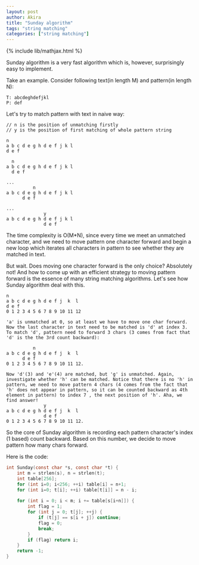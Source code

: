 ```yaml
---
layout: post
author: Akira
title: "Sunday algorithm"
tags: "string matching"
categories: ["string matching"]
---
```

{% include lib/mathjax.html %}


<script type="text/javascript" async
  src="https://cdnjs.cloudflare.com/ajax/libs/mathjax/2.7.5/MathJax.js?config=TeX-MML-AM_CHTML">
</script>

<script type="text/x-mathjax-config">
  MathJax.Hub.Config({
    extensions: [
      "MathMenu.js",
      "MathZoom.js",
      "AssistiveMML.js",
      "a11y/accessibility-menu.js"
    ],
    jax: ["input/TeX", "output/CommonHTML"],
    TeX: {
      extensions: [
        "AMSmath.js",
        "AMSsymbols.js",
        "noErrors.js",
        "noUndefined.js",
      ]
    }
  });
</script>




Sunday algorithm is a very fast algorithm which is, however, surprisingly easy to implement.


Take an example. Consider following text(in length M) and pattern(in length N):

```
T: abcdeghdefjkl
P: def
```

Let's try to match pattern with text in naive way:

```
// n is the position of unmatching firstly
// y is the position of first matching of whole pattern string

n
a b c d e g h d e f j k l
d e f

  n
a b c d e g h d e f j k l
  d e f

...
          n
a b c d e g h d e f j k l
      d e f

...
              y    
a b c d e g h d e f j k l
              d e f

```

The time complexity is O(M*N), since every time we meet an unmatched character, and we need to move pattern one character forward and begin a new loop which iterates all characters in pattern to see whether they are matched in text.



But wait. Does moving one character forward is the only choice? Absolutely not! And how to come up with an efficient strategy to moving pattern forward is the essence of many string matching algorithms. Let's see how Sunday algorithm deal with this.

```
n     
a b c d e g h d e f j  k  l
d e f
0 1 2 3 4 5 6 7 8 9 10 11 12

'a' is unmatched at 0, so at least we have to move one char forward. Now the last character in text need to be matched is 'd' at index 3. To match 'd', pattern need to forward 3 chars (3 comes from fact that 'd' is the the 3rd count backward):

          n     
a b c d e g h d e f j  k  l
      d e f
0 1 2 3 4 5 6 7 8 9 10 11 12.

Now 'd'(3) and 'e'(4) are matched, but 'g' is unmatched. Again, investigate whether 'h' can be matched. Notice that there is no 'h' in pattern, we need to move pattern 4 chars (4 comes from the fact that 'h' does not appear in pattern, so it can be counted backward as 4th element in pattern) to index 7 , the next position of 'h'. Aha, we find answer!
              y     
a b c d e g h d e f j  k  l
              d e f
0 1 2 3 4 5 6 7 8 9 10 11 12.
```

So the core of Sunday algorithm is recording each pattern character's index (1 based) count backward. Based on this number, we decide to move pattern how many chars forward. 

Here is the code:

```c
int Sunday(const char *s, const char *t) {
    int m = strlen(s), n = strlen(t);
    int table[256];
    for (int i=0; i<256; ++i) table[i] = n+1;
    for (int i=0; t[i]; ++i) table[t[i]] = n - i;
    
    for (int i = 0; i < m; i += table[s[i+n]]) {
        int flag = 1;
        for (int j = 0; t[j]; ++j) {
            if (t[j] == s[i + j]) continue;
            flag = 0;
            break;
        }
        if (flag) return i;
    } 
    return -1;
}
```



